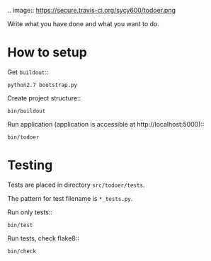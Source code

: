 .. image:: https://secure.travis-ci.org/sycy600/todoer.png

Write what you have done and what you want to do.

How to setup
============

Get ``buildout``::

    python2.7 bootstrap.py

Create project structure::

    bin/buildout

Run application (application is accessible at http://localhost:5000)::

    bin/todoer

Testing
=======

Tests are placed in directory ``src/todoer/tests``.

The pattern for test filename is ``*_tests.py``.

Run only tests::

    bin/test

Run tests, check flake8::

    bin/check
